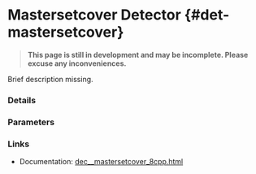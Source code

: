 # Mastersetcover Detector {#det-mastersetcover}
> **This page is still in development and may be incomplete. Please excuse any inconveniences.**

Brief description missing.

### Details

### Parameters

### Links
 * Documentation: [dec__mastersetcover_8cpp.html](dec__mastersetcover_8cpp.html)
